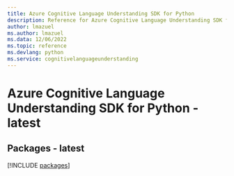 ```yaml
---
title: Azure Cognitive Language Understanding SDK for Python
description: Reference for Azure Cognitive Language Understanding SDK for Python
author: lmazuel
ms.author: lmazuel
ms.data: 12/06/2022
ms.topic: reference
ms.devlang: python
ms.service: cognitivelanguageunderstanding
---
```

# Azure Cognitive Language Understanding SDK for Python - latest
## Packages - latest
[!INCLUDE [packages](cognitive-language-understanding-index.md)]